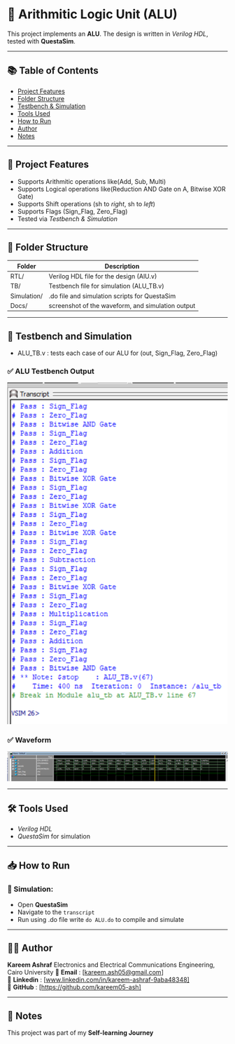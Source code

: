 # 🧠 Arithmitic Logic Unit (ALU)  

This project implements an **ALU**. The design is written in *Verilog HDL*, tested with **QuestaSim**.

--- 

## 📚 Table of Contents  

- [Project Features](#-project-features)
- [Folder Structure](#-folder-structure)
- [Testbench & Simulation](#-testbench--simulation)
- [Tools Used](#-tools-used)
- [How to Run](#-how-to-run)
- [Author](#-author)
- [Notes](#-notes)  

---  

## 📌 Project Features  

- Supports Arithmitic operations like(Add, Sub, Multi)
- Supports Logical operations like(Reduction AND Gate on A, Bitwise XOR Gate)
- Supports Shift operations (sh to *right*, sh to *left*)
- Supports Flags (Sign_Flag, Zero_Flag)
- Tested via *Testbench & Simulation*

--- 

## 📁 Folder Structure

| Folder      | Description                                                                      |
|-------------|----------------------------------------------------------------------------------|
| RTL/        | Verilog HDL file for the design (AlU.v)                                          |
| TB/         | Testbench file for simulation (ALU_TB.v)                                         |
| Simulation/ | .do file and simulation scripts for QuestaSim                                    |
| Docs/       | screenshot of the waveform, and simulation output                                |

---

## 🧪 Testbench and Simulation  

- ALU_TB.v : tests each case of our ALU for (out, Sign_Flag, Zero_Flag)

### ✅ ALU Testbench Output 
![simulation output](Docs/simulation%20output.png)

### ✅ Waveform
![waveform](Docs/waveform.png)

--- 

## 🛠 Tools Used  

- *Verilog HDL*
- *QuestaSim* for simulation

---

## 📥 How to Run 

### 🔬 Simulation:

- Open **QuestaSim**
- Navigate to the `transcript`
- Run using .do file write `do ALU.do` to compile and simulate

---

## 👨‍💻 Author

**Kareem Ashraf**
Electronics and Electrical Communications Engineering, Cairo University
📧 **Email**    : [kareem.ash05@gmail.com]  
🔗 **Linkedin** : [www.linkedin.com/in/kareem-ashraf-9aba48348]   
🔗 **GitHub**   : [https://github.com/kareem05-ash]

---

## 📌 Notes

This project was part of my **Self-learning Journey**

